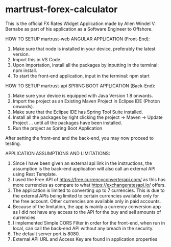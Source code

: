 # martrust-forex-calculator
This is the official FX Rates Widget Application made by Allen Windel V. Bernabe as part of his application as a Software Engineer to Offshore. 

HOW TO SETUP martrust-web ANGULAR APPLICATION (Front-End):

1. Make sure that node is installed in your device, preferably the latest version.
2. Import this in VS Code.
3. Upon importation, install all the packages by inputting in the terminal: npm install.
4. To start the front-end application, input in the terminal: npm start

HOW TO SETUP martrust-api SPRING BOOT APPLICATION (Back-End):

1. Make sure your device is equipped with Java Version 1.8 onwards.
2. Import the project as an Existing Maven Project in Eclipse IDE (Photon onwards).
3. Make sure that the Eclipse IDE has Spring Tool Suite installed.
4. Install all the packages by right clicking the project -> Maven -> Update Project ... until all the packages have been installed.
5. Run the project as Spring Boot Application

After setting the front-end and the back-end, you may now proceed to testing.

APPLICATION ASSUMPTIONS AND LIMITATIONS:
1. Since I have been given an external api link in the instructions, the assumption is the back-end application will also call an external API using Rest Template.
2. I used the Free API of https://free.currencyconverterapi.com/ as this has more currencies as compare to what https://exchangeratesapi.io/ offers.
3. The application is limited to converting up to 7 currencies. This is due to the external APIs being limited to certain currencies available only for the free account. Other currencies are available only in paid accounts. 
4. Because of the limitation, the app is mainly a currency conversion app as I did not have any access to the API for the buy and sell amounts of currencies.
5. I implemented Simple CORS Filter in order for the front-end, when run in local, can call the back-end API without any breach in the security.
6. The default server port is 8080. 
7. External API URL and Access Key are found in application.properties
